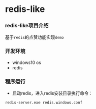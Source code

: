 # redis-like

### redis-like项目介绍
基于`redis`的点赞功能实现`demo`

### 开发环境
- windows10 os
- redis 

### 程序运行
- 启动redis，进入redis安装目录执行命令：  
```
redis-server.exe redis.windows.conf 
```